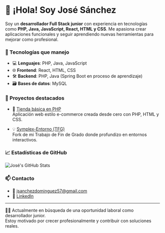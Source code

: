 # 👋 ¡Hola! Soy José Sánchez

Soy un **desarrollador Full Stack junior** con experiencia en tecnologías como **PHP, Java, JavaScript, React, HTML y CSS**. Me apasiona crear aplicaciones funcionales y seguir aprendiendo nuevas herramientas para mejorar como profesional.

### 🚀 Tecnologías que manejo
- 💻 **Lenguajes**: PHP, Java, JavaScript
- 🌐 **Frontend**: React, HTML, CSS
- 🛠️ **Backend**: PHP, Java (Spring Boot en proceso de aprendizaje)
- 🗃️ **Bases de datos**: MySQL

### 📂 Proyectos destacados

- 🛒 [Tienda básica en PHP](https://github.com/Jose-Snchz13/tienda)  
  Aplicación web estilo e-commerce creada desde cero con PHP, HTML y CSS.

- 💡 [Symplex-Entorno (TFG)](https://github.com/Jose-Snchz13/symplex-entorno)  
  Fork de mi Trabajo de Fin de Grado donde profundizo en entornos interactivos.

### 📈 Estadísticas de GitHub

![José's GitHub Stats](https://github-readme-stats.vercel.app/api?username=Jose-Snchz13&show_icons=true&theme=tokyonight)

### 📫 Contacto

- 📧 jsanchezdominguez57@gmail.com
- 💼 [LinkedIn](https://www.linkedin.com/in/jose-antonio-sanchez-dominguez-15bb5734a/)

---

🧑‍💻 Actualmente en búsqueda de una oportunidad laboral como desarrollador junior.  
Estoy motivado por crecer profesionalmente y contribuir con soluciones reales.

